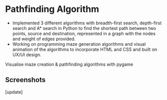# Pathfinding Algorithm

* Implemented 3 different algorithms with breadth-first search, depth-first search and A* search in Python to find the shortest path between two points, source and destination, represented in a graph with the nodes and weight of edges provided.
* Working on programming maze generation algorithms and visual animation of the algorithms to incorporate HTML and CSS and built on UX/UI design.

Visualise maze creation & pathfinding algorithms with pygame

## Screenshots
[update]
